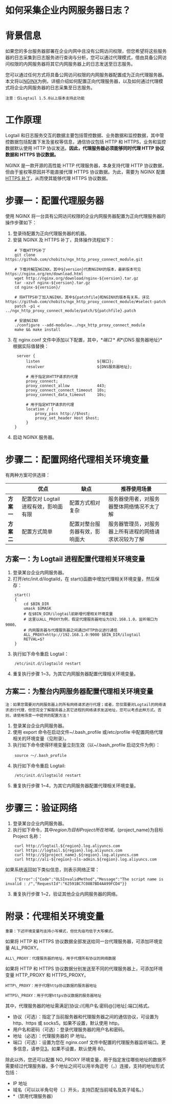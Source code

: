 # 如何采集企业内网服务器日志？

# 背景信息

如果您的多台服务器部署在企业内网中且没有公网访问权限，但您希望将这些服务器的日志采集到日志服务进行查询与分析，您可以通过代理模式，借由具备公网访问权限的内网服务器将其它内网服务器上的日志发送至日志服务。

您可以通过任何方式将具备公网访问权限的内网服务器配置成为正向代理服务器。本文将以[NGINX](https://www.nginx.com/resources/wiki/)为例，详细介绍如何配置正向代理服务器，以及如何通过代理模式将企业内网服务器的日志采集至日志服务。

```
注意：仅Logtail 1.5.0以上版本支持此功能
```

# 工作原理

Logtail 和日志服务交互的数据主要包括管控数据、业务数据和监控数据，其中管控数据包括配置下发及鉴权等信息，通信协议包括 HTTP 和 HTTPS，业务和监控数据默认使用 HTTP 协议发送。**因此，代理服务器必须能够同时代理 HTTP 协议数据和 HTTPS 协议数据。**

NGINX 是一款开源的高性能 HTTP 代理服务器，本身支持代理 HTTP 协议数据，但由于鉴权等原因并不能直接代理 HTTPS 协议数据。为此，需要为 NGINX 配置[HTTPS 补丁](https://github.com/chobits/ngx_http_proxy_connect_module)，从而使其能够代理 HTTPS 协议数据。

# 步骤一：配置代理服务器

使用 NGINX 将一台具有公网访问权限的企业内网服务器配置为正向代理服务器的操作步骤如下：

1.  登录待配置为正向代理服务器的机器。
2.  安装 NGINX 及 HTTPS 补丁，具体操作流程如下：

```
    # 下载HTTPS补丁
    git clone https://github.com/chobits/ngx_http_proxy_connect_module.git

    # 下载并解压NGINX，其中${version}代表NGINX的版本，最新版本可见https://nginx.org/en/download.html
    wget http://nginx.org/download/nginx-${version}.tar.gz
    tar -xzvf nginx-${version}.tar.gz
    cd nginx-${version}/

    # 将HTTPS补丁加入NGINX，其中${patchfile}和NGINX的版本有关系，详见https://github.com/chobits/ngx_http_proxy_connect_module/#select-patch
    patch -p1 < ../ngx_http_proxy_connect_module/patch/${patchfile}.patch

    # 安装NGINX
    ./configure --add-module=../ngx_http_proxy_connect_module
    make && make install
```

3.  在 nginx.conf 文件中添加以下配置，其中，*${端口}*和*${DNS 服务器地址}*根据实际值替换：

```
     server {
         listen                         ${端口};
         resolver                       ${DNS服务器地址};

         # 用于指定非HTTP请求的代理
         proxy_connect;
         proxy_connect_allow            443;
         proxy_connect_connect_timeout  10s;
         proxy_connect_data_timeout     10s;

         # 用于指定HTTP请求的代理
         location / {
             proxy_pass http://$host;
             proxy_set_header Host $host;
         }
    }
```

4.  启动 NGINX 服务器。

# 步骤二：配置网络代理相关环境变量

有两种方案可供选择：

|            | **优点**                              | **缺点**                       | **推荐使用场景**                                       |
| ---------- | ------------------------------------- | ------------------------------ | ------------------------------------------------------ |
| **方案一** | 配置仅对 Logtail 进程有效，影响面有限 | 配置方式相对复杂               | 服务器使用者，对服务器整体网络情况不太了解             |
| **方案二** | 配置方式简单                          | 配置对整台服务器有效，影响面大 | 服务器管理员，对服务器上所有进程的网络请求状况较为了解 |

## 方案一：为 Logtail 进程配置代理相关环境变量

1.  登录某台企业内网服务器。
2.  打开/etc/init.d/ilogtaild，在 start()函数中增加代理相关环境变量，然后保存：

```
    start()
    {
        cd $BIN_DIR
        umask $UMASK
        # 在$BIN_DIR/ilogtail前新增代理相关环境变量
        # 这里以ALL_PROXY为例，假定代理服务器地址为192.168.1.0，监听端口为9000，
        # 内网服务器与代理服务器之间通过HTTP协议进行通信
        ALL_PROXY=http://192.168.1.0:9000 $BIN_DIR/ilogtail
        RETVAL=$?
    }
```

3.  执行如下命令重启 Logtail：

```
    /etc/init.d/ilogtaild restart
```

4.  重复执行步骤 1~3，为其它内网服务器配置代理相关环境变量。

## 方案二：为整台内网服务器配置代理相关环境变量

```
注：如果您需要对内网服务器上的所有网络请求进行代理；或者，您仅需要对Logtail的网络请求进行代理，但您完全了解服务器上其它进程的网络请求发送地址，您可以考虑此种方式。否则，请使用场景一中提供的配置方法！
```

1.  登录某台企业内网服务器。
2.  使用 export 命令在启动文件~/.bash_profile 或/etc/profile 中配置网络代理相关的环境变量（见附录）。
3.  执行如下命令使得环境变量立刻生效（以~/.bash_profile 启动文件为例）：

```
    source ～/.bash_profile
```

4.  执行如下命令重启 Logtail:

```
    /etc/init.d/ilogtaild restart
```

5.  重复执行步骤 1~4，为其它内网服务器配置代理相关环境变量。

# 步骤三：验证网络

1.  登录某台企业内网服务器。
2.  执行如下命令，其中${region}为目标Project所在地域，${project_name}为目标 Project 名称：

```
    curl http://logtail.${region}.log.aliyuncs.com
    curl https://logtail.${region}.log.aliyuncs.com
    curl http://${project_name}.${region}.log.aliyuncs.com
    curl http://ali-${region}-sls-admin.${region}.log.aliyuncs.com
```

如果系统返回如下类似信息，则表示网络正常：

```
    {"Error":{"Code":"OLSInvalidMethod","Message":"The script name is invalid : /","RequestId":"62591BC7C08B7BD4AA99FCD4"}}
```

3.  重复执行步骤 1~2，验证其他企业内网服务器的网络。

# 附录：代理相关环境变量

```
重要：下述环境变量均支持小写模式，但优先级均低于大写模式。
```

如果将 HTTP 和 HTTPS 协议数据全部发送给同一台代理服务器，可添加环境变量 ALL_PROXY。

```
ALL\_PROXY：代理服务器的地址，用于代理所有协议的网络数据
```

如果将 HTTP 和 HTTPS 协议数据分别发送至不同的代理服务器上，可添加环境变量 HTTP_PROXY 和 HTTPS_PROXY。

```
HTTP\_PROXY：用于代理http协议数据的服务器地址

HTTPS\_PROXY：用于代理https协议数据的服务器地址
```

其中，代理服务器的地址需满足\[协议://\[用户名:密码@\]\]地址\[:端口\]格式。

- 协议（可选）：指定了当前服务器和代理服务器之间的通信协议，可设置为 http、https 或 socks5。如果不设置，默认使用 http。
- 用户名和密码（可选）：登录代理服务器的用户名和密码。
- 地址（必选）：代理服务器的 IP 地址。
- 端口（可选）：设置为您在 nginx.conf 文件中配置的代理服务器监听端口。更多信息，请参见[3](https://help.aliyun.com/document_detail/217488.html?spm=a2c4g.28958.0.i1#step-jub-u3t-gto)。如果不设置，默认使用 80。

除此以外，您还可以配置 NO_PROXY 环境变量，用于指定发往哪些地址的数据不需要经过代理服务器，多个地址之间可以用半角逗号（，）连接，支持的地址形式包括：

- IP 地址
- 域名（可以以半角句号（.）开头，支持匹配当前域名及其子域名。）
- \*（禁用代理服务器）
